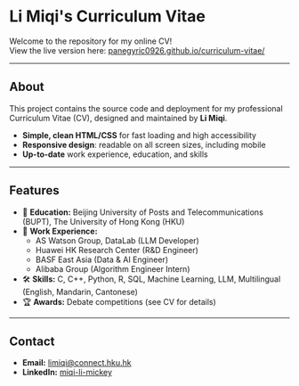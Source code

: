 # Li Miqi's Curriculum Vitae

Welcome to the repository for my online CV!  
View the live version here: [panegyric0926.github.io/curriculum-vitae/](https://panegyric0926.github.io/curriculum-vitae/)

---

## About

This project contains the source code and deployment for my professional Curriculum Vitae (CV), designed and maintained by **Li Miqi**.

- **Simple, clean HTML/CSS** for fast loading and high accessibility
- **Responsive design**: readable on all screen sizes, including mobile
- **Up-to-date** work experience, education, and skills

---

## Features

- 📄 **Education:** Beijing University of Posts and Telecommunications (BUPT), The University of Hong Kong (HKU)
- 💼 **Work Experience:**  
  - AS Watson Group, DataLab (LLM Developer)  
  - Huawei HK Research Center (R&D Engineer)  
  - BASF East Asia (Data & AI Engineer)  
  - Alibaba Group (Algorithm Engineer Intern)
- 🛠️ **Skills:** C, C++, Python, R, SQL, Machine Learning, LLM, Multilingual (English, Mandarin, Cantonese)
- 🏆 **Awards:** Debate competitions (see CV for details)


---

## Contact

- **Email:** [limiqi@connect.hku.hk](mailto:limiqi@connect.hku.hk)
- **LinkedIn:** [miqi-li-mickey](https://www.linkedin.com/in/miqi-li-mickey/)
